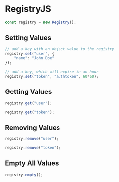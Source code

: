 # RegistryJS

```js
const registry = new Registry();
```

## Setting Values
```js
// add a key with an object value to the registry
registry.set("user", {
    "name": "John Doe"
});

// add a key, which will expire in an hour
registry.set("token", "authtoken", 60*60);
```


## Getting Values
```js
registry.get("user");

registry.get("token");
```

## Removing Values
```js
registry.remove("user");

registry.remove("token");
```

## Empty All Values
```js
registry.empty();
```